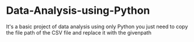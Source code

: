 # Data-Analysis-using-Python
It's a basic project of data analysis using only Python 
you just need to copy the file path of the CSV file and replace it with the givenpath
